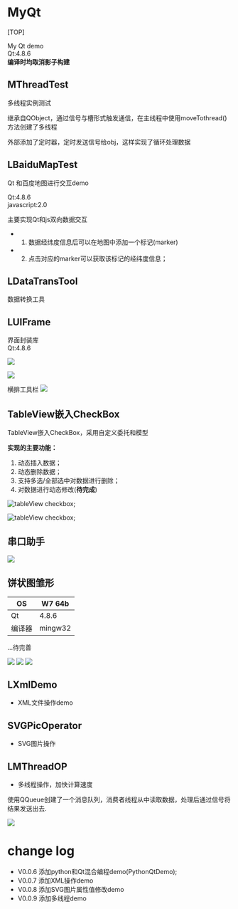 # MyQt
[TOP]

My Qt demo  
Qt:4.8.6    
**编译时均取消影子构建**

## MThreadTest
多线程实例测试

继承自QObject，通过信号与槽形式触发通信，在主线程中使用moveTothread()方法创建了多线程

外部添加了定时器，定时发送信号给obj，这样实现了循环处理数据

## LBaiduMapTest
Qt 和百度地图进行交互demo  

Qt:4.8.6    
javascript:2.0  

主要实现Qt和js双向数据交互

* 1. 数据经纬度信息后可以在地图中添加一个标记(marker)
* 2. 点击对应的marker可以获取该标记的经纬度信息；


## LDataTransTool
数据转换工具

## LUIFrame
界面封装库  
Qt:4.8.6  

![](/screen/luiframe_project.png)

![](/screen/luiframe.png)


横排工具栏 
![](/screen/luiframe2.png)

## TableView嵌入CheckBox

TableView嵌入CheckBox，采用自定义委托和模型

**实现的主要功能：**
1. 动态插入数据；
2. 动态删除数据；
3. 支持多选/全部选中对数据进行删除；
4. 对数据进行动态修改(**待完成**)

![tableView checkbox](/screen/tableview.png);

![tableView checkbox](/screen/tableview2.png);


## 串口助手
![](/screen/serialTool.png)

## 饼状图雏形

| OS   | W7 64b    |
| --- | --- |
|  Qt   | 4.8.6    |
| 编译器 | mingw32 |

...待完善   

![](/screen/pieChartDemo.png)
![](/screen/pieChartDemo2.png)
![](/screen/pieChartDemo3.png)

## LXmlDemo

- XML文件操作demo

## SVGPicOperator

- SVG图片操作

## LMThreadOP

- 多线程操作，加快计算速度

使用QQueue创建了一个消息队列，消费者线程从中读取数据，处理后通过信号将结果发送出去.

![](/screen/thread.png)

# change log

- V0.0.6 添加python和Qt混合编程demo(PythonQtDemo);
- V0.0.7 添加XML操作demo
- V0.0.8 添加SVG图片属性值修改demo
- V0.0.9 添加多线程demo
